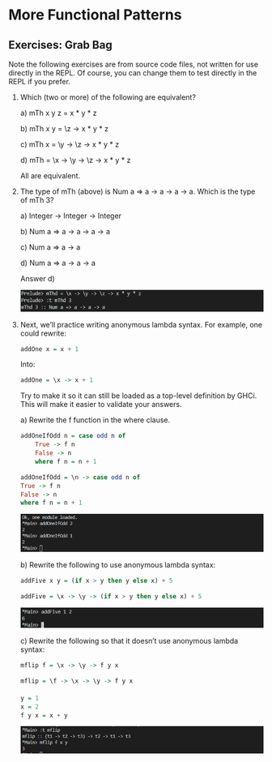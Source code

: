 # More Functional Patterns

## Exercises: Grab Bag
Note the following exercises are from source code files, not written
for use directly in the REPL. Of course, you can change them to test
directly in the REPL if you prefer.
1. Which (two or more) of the following are equivalent?
   
    a) mTh x y z = x * y * z

    b) mTh x y = \z -> x * y * z

    c) mTh x = \y -> \z -> x * y * z

    d) mTh = \x -> \y -> \z -> x * y * z

    All are equivalent.

2. The type of mTh (above) is Num a => a -> a -> a -> a.
Which is the type of mTh 3?

    a) Integer -> Integer -> Integer

    b) Num a => a -> a -> a -> a

    c) Num a => a -> a

    d) Num a => a -> a -> a

    Answer d)

    ![Output](img/cmd55.png)

3. Next, we’ll practice writing anonymous lambda syntax.
For example, one could rewrite:
    ```haskell
    addOne x = x + 1
    ```
    Into:
    ```haskell
    addOne = \x -> x + 1
    ```
    Try to make it so it can still be loaded as a top-level definition by GHCi. This will make it easier to validate your answers.

    a) Rewrite the f function in the where clause.
    ```haskell
    addOneIfOdd n = case odd n of
        True -> f n
        False -> n
        where f n = n + 1
    ```

    ```Haskell
    addOneIfOdd = \n -> case odd n of
    True -> f n
    False -> n
    where f n = n + 1
    ```
    ![Output](img/cmd56.png)

    b) Rewrite the following to use anonymous lambda syntax:
    ```haskell
    addFive x y = (if x > y then y else x) + 5
    ```

    ```haskell
    addFive = \x -> \y -> (if x > y then y else x) + 5
    ```

    ![Output](img/cmd57.png)

    c) Rewrite the following so that it doesn’t use anonymous
    lambda syntax:
    ```haskell
    mflip f = \x -> \y -> f y x
    ```

    ```haskell
    mflip = \f -> \x -> \y -> f y x

    y = 1 
    x = 2 
    f y x = x + y
    ```
    
    ![Output](img/cmd58.png)

